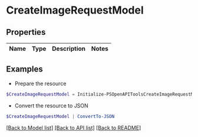 # CreateImageRequestModel
## Properties

Name | Type | Description | Notes
------------ | ------------- | ------------- | -------------

## Examples

- Prepare the resource
```powershell
$CreateImageRequestModel = Initialize-PSOpenAPIToolsCreateImageRequestModel 
```

- Convert the resource to JSON
```powershell
$CreateImageRequestModel | ConvertTo-JSON
```

[[Back to Model list]](../README.md#documentation-for-models) [[Back to API list]](../README.md#documentation-for-api-endpoints) [[Back to README]](../README.md)

